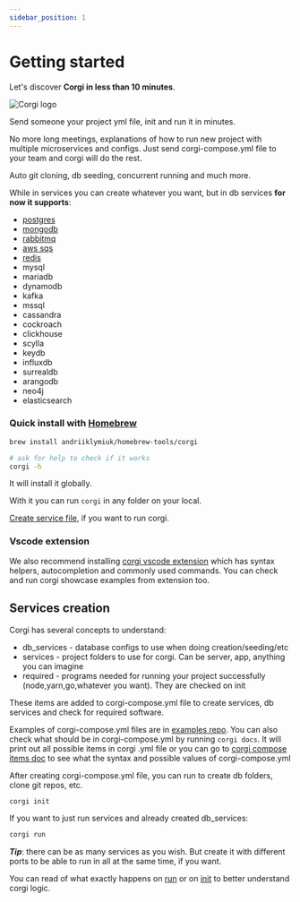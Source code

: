 ```yaml
---
sidebar_position: 1
---
```


# Getting started

Let's discover **Corgi in less than 10 minutes**.

![Corgi logo](/img/corgi.png)

Send someone your project yml file, init and run it in minutes.

No more long meetings, explanations of how to run new project with multiple
microservices and configs. Just send corgi-compose.yml file to your team and
corgi will do the rest.

Auto git cloning, db seeding, concurrent running and much more.

While in services you can create whatever you want, but in db services **for now
it supports**:

- [postgres](https://github.com/Andriiklymiuk/corgi_examples/tree/main/postgres)
- [mongodb](https://github.com/Andriiklymiuk/corgi_examples/blob/main/mongodb/mongodb-go.corgi-compose.yml)
- [rabbitmq](https://github.com/Andriiklymiuk/corgi_examples/blob/main/rabbitmq/rabbitmq-go-nestjs.corgi-compose.yml)
- [aws sqs](https://github.com/Andriiklymiuk/corgi_examples/blob/main/aws_sqs/aws_sqs_postgres_go_deno.corgi-compose.yml)
- [redis](https://github.com/Andriiklymiuk/corgi_examples/blob/main/redis/redis-bun-expo.corgi-compose.yml)
- mysql
- mariadb
- dynamodb
- kafka
- mssql
- cassandra
- cockroach
- clickhouse
- scylla
- keydb
- influxdb
- surrealdb
- arangodb
- neo4j
- elasticsearch

### Quick install with [Homebrew](https://brew.sh)

```bash
brew install andriiklymiuk/homebrew-tools/corgi

# ask for help to check if it works
corgi -h
```

It will install it globally.

With it you can run `corgi` in any folder on your local.

[Create service file](#services-creation), if you want to run corgi.

### Vscode extension

We also recommend installing
[corgi vscode extension](https://marketplace.visualstudio.com/items?itemName=Corgi.corgi)
which has syntax helpers, autocompletion and commonly used commands. You can
check and run corgi showcase examples from extension too.

## Services creation

Corgi has several concepts to understand:

- db_services - database configs to use when doing creation/seeding/etc
- services - project folders to use for corgi. Can be server, app, anything you
  can imagine
- required - programs needed for running your project successfully
  (node,yarn,go,whatever you want). They are checked on init

These items are added to corgi-compose.yml file to create services, db services
and check for required software.

Examples of corgi-compose.yml files are in
[examples repo](https://github.com/Andriiklymiuk/corgi_examples). You can also
check what should be in corgi-compose.yml by running `corgi docs`. It will print
out all possible items in corgi .yml file or you can go to
[corgi compose items doc](corgi_compose_items) to see what the syntax and
possible values of corgi-compose.yml

After creating corgi-compose.yml file, you can run to create db folders, clone
git repos, etc.

```bash
corgi init
```

If you want to just run services and already created db_services:

```bash
corgi run
```

_**Tip**_: there can be as many services as you wish. But create it with
different ports to be able to run in all at the same time, if you want.

You can read of what exactly happens on
[run](why_it_exists#what-happens-on-init) or on
[init](why_it_exists#what-happens-on-init) to better understand corgi logic.
